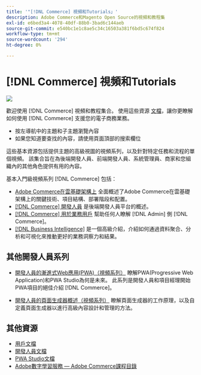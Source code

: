 ```yaml
---
title: '"[!DNL Commerce] 視頻和Tutorials」'
description: Adobe Commerce和Magento Open Source的視頻和教程集
exl-id: e6bed3a4-4078-40df-88b0-3bad6c144aeb
source-git-commit: e540bc1e1c8ae5c34c16503a381f6bd5c674f824
workflow-type: tm+mt
source-wordcount: '294'
ht-degree: 0%

---
```


# [!DNL Commerce] 視頻和Tutorials

![](./assets/banner.png)

歡迎使用 [!DNL Commerce] 視頻和教程集合。 使用這些資源 [文檔](https://experienceleague.adobe.com/docs/commerce.html)，讓你更瞭解如何使用 [!DNL Commerce] 支援您的電子商務業務。

- 按左導航中的主題和子主題瀏覽內容
- 如果您知道要查找的內容，請使用頁面頂部的搜索欄位

這些基本資源包括提供主題的高級視圖的視頻系列，以及針對特定任務和流程的單個視頻。 該集合旨在為後端開發人員、前端開發人員、系統管理員、商家和您組織內的其他角色提供有用的內容。

基本入門級視頻系列 [!DNL Commerce] 包括：

- [Adobe Commerce在雲基礎架構上](./cloud/1-overview.md) 全面概述了Adobe Commerce在雲基礎架構上的關鍵技術、項目結構、部署階段和配置。
- [[!DNL Commerce] 開發人員](./developer/backend-1-1-overview.md) 是後端開發人員平台的概述。
- [[!DNL Commerce] 用於業務用戶](./merchant/introduction/1-1-menus.md) 幫助任何人瞭解 [!DNL Admin] 側 [!DNL Commerce]。
- [[!DNL Business Intelligence]](./merchant/business-intelligence/1-overview.md) 是一個高級介紹，介紹如何通過資料聚合、分析和可視化來推動更好的業務洞察力和結果。

## 其他開發人員系列

- [開發人員的漸進式Web應用(PWA)（視頻系列）](./pwa/introduction/1-overview.md) 瞭解PWA(Progressive Web Application)和PWA Studio為何是未來&#x200B;。 此系列是開發人員和項目經理開始PWA項目的絕佳介紹 [!DNL Commerce]。

- [開發人員的頁面生成器概述（視頻系列）](./developer/page-builder/1-intro-case-studies.md) 瞭解頁面生成器的工作原理，以及自定義頁面生成器以進行高級內容設計和管理的方法。

<!--
- **[Security planning for [!DNL Commerce] (video series)](./security/summit-security/1-summit-security.md)**
    <br>
    *How the e-commerce threat landscape is changing. The importance of security for the customer running an e-commerce application and specific processes and practices for securing Magento*
-->

## 其他資源

- [用戶文檔](https://docs.magento.com/)
- [開發人員文檔](https://devdocs.magento.com/)
- [PWA Studio文檔](https://developer.adobe.com/commerce/pwa-studio/)
- [Adobe數字學習服務 — Adobe Commerce課程目錄](https://learning.adobe.com/catalog.html?solution=Adobe%20Commerce)
